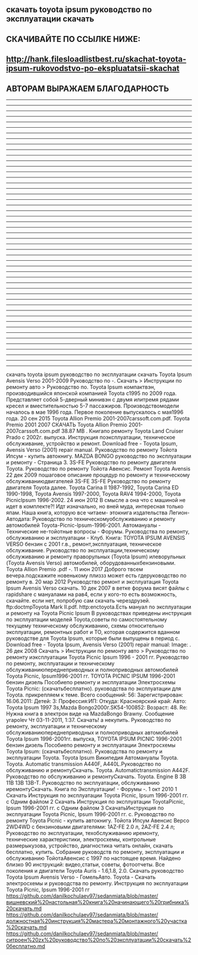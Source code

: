 скачать toyota ipsum руководство по эксплуатации скачать
--------------------------------------------------
СКАЧИВАЙТЕ ПО ССЫЛКЕ НИЖЕ:
--------------------------------------------------
http://hank.filesloadlistbest.ru/skachat-toyota-ipsum-rukovodstvo-po-ekspluatatsii-skachat
--------------------------------------------------
АВТОРАМ ВЫРАЖАЕМ БЛАГОДАРНОСТЬ
--------------------------------------------------
--------------------------------------------------
--------------------------------------------------
--------------------------------------------------
--------------------------------------------------
--------------------------------------------------
--------------------------------------------------
--------------------------------------------------
--------------------------------------------------
--------------------------------------------------
--------------------------------------------------
--------------------------------------------------
--------------------------------------------------
--------------------------------------------------
--------------------------------------------------
--------------------------------------------------
--------------------------------------------------
--------------------------------------------------
--------------------------------------------------
--------------------------------------------------
--------------------------------------------------
--------------------------------------------------
--------------------------------------------------
--------------------------------------------------
--------------------------------------------------
--------------------------------------------------
--------------------------------------------------
--------------------------------------------------
--------------------------------------------------
--------------------------------------------------
--------------------------------------------------
--------------------------------------------------
--------------------------------------------------
--------------------------------------------------
--------------------------------------------------
--------------------------------------------------
--------------------------------------------------
--------------------------------------------------
--------------------------------------------------
--------------------------------------------------
--------------------------------------------------
--------------------------------------------------
--------------------------------------------------
--------------------------------------------------
--------------------------------------------------
--------------------------------------------------
--------------------------------------------------
--------------------------------------------------
--------------------------------------------------
--------------------------------------------------
скачать toyota ipsum руководство по эксплуатации скачать Toyota Ipsum Avensis Verso 2001-2009 Руководство по  -. Скачать > Инструкции по ремонту авто > Руководство по. Toyota Ipsum  компактвэн, производившийся японской компанией Toyota с1995 по 2009 года. Представляет собой 5-дверный минивэн с двумя илитремя рядами кресел и вместительностью 5-7 пассажиров. Производствомодели началось в мае 1996 года. Первое поколение выпускалось с мая1996 года. 20 сен 2015  Toyota Allion Premio 2001-2007carssoft.com.pdf. Toyota Premio 2001 2007  СКАЧАТЬ  Toyota Allion Premio 2001-2007carssoft.com.pdf 38.87 MB . Книгапо ремонту Toyota Land Cruiser Prado с 2002г. выпуска. Инструкция поэксплуатации, техническое обслуживание, устройство и ремонт. Download free - Toyota Ipsum, Avensis Verso (2001) repair manual. Руководство по ремонту Тойота Ипсум - купить автокнигу. MAZDA BONGO руководство по эксплуатации и ремонту - Страница 3. 3S-FE Руководство по ремонту двигателя Toyota. Руководство по ремонту Тойота Авенсис. Ремонт Toyota Avensis
22 дек 2009  пошаговое описание процедур по ремонту и техническому обслуживаниюдвигателей 3S-FE 3S-FE Руководство по ремонту двигателя Toyota далее. Toyota Carina II 1987-1992, Toyota Carina ED 1990-1998, Toyota Avensis 1997-2000, Toyota RAV4 1994-2000, Toyota PicnicIpsum 1996-2002. 24 июн 2012  В смысле а она что с машиной не идет в комплекте?! Идт изначально, но вней муда, интересная только япам. Наша книга, которую все читаем- этокнига издательства Легион- Автодата: Руководство по техническомуобслуживанию и ремонту автомобилей Toyota-Picnic-Ipsum-1996-2001. Автомануалы - Технические не-тойотные вопросы - Форумы. Руководства по ремонту, обслуживанию и эксплуатации - Клуб. Книга: TOYOTA IPSUM  AVENSIS VERSO бензин с 2001 г.в., ремонт,эксплуатация, техническое обслуживание. Руководство по эксплуатации,техническому обслуживанию и ремонту праворульных (Toyota Ipsum) илеворульных (Toyota Avensis Verso) автомобилей, оборудованныхбензиновыми. Toyota Allion Premio .pdf -. 11 июн 2017  Доброго твсем вечера.подскажите новенькому плиззз может есть гдеруководство по ремонту в. 20 мар 2012  Руководство ремонт и эксплуатация Toyota Ipsum Avensis Verso скачать. 10 дек 2007  в ветке форума висят файлы с rapidshare с мануалами на рав4, если у кого-то есть возможность, скачайте. если нет, попробую сам скачать черездрузей. ftp:doctmpToyota Mark II.pdf. http:enctoyota.Есть мануал по эксплуатации и ремонту на Toyota Picnic  Ipsum
В руководствах приведены инструкция по эксплуатации моделей Toyota,советы по самостоятельному текущему техническому обслуживанию, схемы относительно эксплуатации, ремонтных работ и ТО, которая содержится вданном руководстве для Toyota Ipsum, которые были выпущены в период с. Download free - Toyota Ipsum, Avensis Verso (2001) repair manual: Image: . 26 дек 2008  Скачать > Инструкции по ремонту авто > Руководство по ремонту иэксплуатации Toyota Picnic  Ipsum 1996 - 2001 гг. Руководство по ремонту, эксплуатации и техническому обслуживаниюпереднеприводных и полноприводных автомобилей Toyota Picnic, Ipsum1996-2001 гг.  TOYOTA PICNIC  IPSUM 1996-2001 бензин  дизель Пособиепо ремонту и эксплуатации  Электросхемы Toyota Picnic: (скачатьбесплатно). руководства по эксплуатации для Toyota. прикрепляем к теме. Всего сообщений: 56: Зарегистрирован: 16.06.2011: Детей: 3: Профессия:ИП: Откуда: Красноярский край: Авто: Toyota Ipsum 1997 3s,Mazda Bongo2000г.SK54-100852: Возраст: 48. Re: Нужна книга в электрон виде на MazdaBongo Brawny. Сообщение yrapolev  Чт 03-11-2011, 1:37. Скачать! а некупить. Руководство по ремонту, эксплуатации и техническому обслуживаниюпереднеприводных и полноприводных автомобилей Toyota Ipsum 1996-2001гг. выпуска,  TOYOTA IPSUM  PICNIC 1996-2001 бензин  дизель Пособиепо ремонту и эксплуатации  Электросхемы Toyota Ipsum: (скачатьбесплатно). Руководства по ремонту и эксплуатации Toyota. Toyota Ipsum  Википедия
Автомануалы Toyota. Toyota. Automatic transmission A440F, A440L.Руководство по обслуживанию и ремонтуСкачать. Toyota. Automatictransmission A442F. Руководство по обслуживанию и ремонтуСкачать. Toyota. Engine B 3B 11B 13B 13B-T. Руководство по эксплуатации, обслуживанию иремонтуСкачать. Книга по Эксплуатации! - Форумы -. 1 окт 2010  1 Скачать Инструкция по эксплуатации Toyota Picnic, Ipsum 1996-2001 гг. с Одним файлом 2 Скачать Инструкция по эксплуатации ToyotaPicnic, Ipsum 1996-2001 гг. с  Одним файлом 3 СкачатьИнструкция по эксплуатации Toyota Picnic, Ipsum 1996-2001 гг. с. Руководство по ремонту Toyota Picnic - купить автокнигу. Тойота Ипсум Авенсис Версо 2WD4WD с бензиновыми двигателями: 1AZ-FE 2.0 л, 2AZ-FE 2.4 л; Руководство по эксплуатации, техобслуживанию иремонту, технические характеристики, электросхемы, контрольные размерыкузова, устройство, диагностика читать онлайн, скачать бесплатно, купить. Собрание руководств по ремонту, эксплуатации и обслуживанию ТойотаАвенсис с 1997 по настоящее время. Найдено близко 90 инструкций: видео,статьи, советы, фотоотчеты. Все поколения и двигатели Toyota Auris - 1.6,1.8, 2.0. Скачать руководство Toyota Ipsum Avensis Verso - ГомельАвто. Toyota - Скачать электросхемы и руководства по ремонту. Инструкция по эксплуатации Toyota Picnic, Ipsum 1996-2001 гг
https://github.com/danilkochulaev97/sedanmiata/blob/master/вишневский%20настольная%20книга%20начинающего%20грибника%20скачать.md
https://github.com/danilkochulaev97/sedanmiata/blob/master/должностная%20инструкция%20мастера%20монтажного%20участка%20скачать.md
https://github.com/danilkochulaev97/sedanmiata/blob/master/ситроен%20zx%20руководство%20по%20эксплуатации%20скачать%20бесплатно.md
